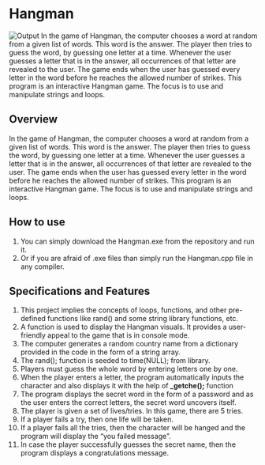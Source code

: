 # Hangman
![Output](readme_assets/output.png)
In the game of Hangman, the computer chooses a word at random from a given list of words. This word is the answer. The player then tries to guess the word, by guessing one letter at a time. Whenever the user guesses a letter that is in the answer, all occurrences of that letter are revealed to the user. The game ends when the user has guessed every letter in the word before he reaches the allowed number of strikes. This program is an interactive Hangman game. The focus is to use and manipulate strings and loops.

## Overview

In the game of Hangman, the computer chooses a word at random from a given list of words. This word is the
answer. The player then tries to guess the word, by guessing one letter at a time. Whenever the user guesses a
letter that is in the answer, all occurrences of that letter are revealed to the user. The game ends when the user
has guessed every letter in the word before he reaches the allowed number of strikes. This program is an
interactive Hangman game. The focus is to use and manipulate strings and loops.

## How to use

1. You can simply download the Hangman.exe from the repository and run it.
2. Or if you are afraid of .exe files than simply run the Hangman.cpp file in any compiler.

## Specifications and Features

1. This project implies the concepts of loops, functions, and other pre-defined functions like rand() and some
    string library functions, etc.
2. A function is used to display the Hangman visuals. It provides a user-friendly appeal to the game that is in
    console mode.
3. The computer generates a random country name from a dictionary provided in the code in the form of a
    string array.
4. The rand(); function is seeded to time(NULL); from <ctime> library.
5. Players must guess the whole word by entering letters one by one.
6. When the player enters a letter, the program automatically inputs the character and also displays it with
    the help of **_getche();** function
7. The program displays the secret word in the form of a password and as the user enters the correct letters,
    the secret word uncovers itself.
8. The player is given a set of lives/tries. In this game, there are 5 tries.
9. If a player fails a try, then one life will be taken.
10. If a player fails all the tries, then the character will be hanged and the program will display the “you failed
    message”.
11. In case the player successfully guesses the secret name, then the program displays a congratulations
    message.
